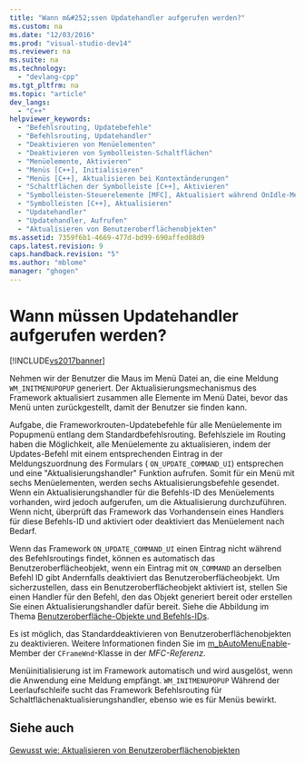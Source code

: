 ```yaml
---
title: "Wann m&#252;ssen Updatehandler aufgerufen werden?"
ms.custom: na
ms.date: "12/03/2016"
ms.prod: "visual-studio-dev14"
ms.reviewer: na
ms.suite: na
ms.technology: 
  - "devlang-cpp"
ms.tgt_pltfrm: na
ms.topic: "article"
dev_langs: 
  - "C++"
helpviewer_keywords: 
  - "Befehlsrouting, Updatebefehle"
  - "Befehlsrouting, Updatehandler"
  - "Deaktivieren von Menüelementen"
  - "Deaktivieren von Symbolleisten-Schaltflächen"
  - "Menüelemente, Aktivieren"
  - "Menüs [C++], Initialisieren"
  - "Menüs [C++], Aktualisieren bei Kontextänderungen"
  - "Schaltflächen der Symbolleiste [C++], Aktivieren"
  - "Symbolleisten-Steuerelemente [MFC], Aktualisiert während OnIdle-Methode"
  - "Symbolleisten [C++], Aktualisieren"
  - "Updatehandler"
  - "Updatehandler, Aufrufen"
  - "Aktualisieren von Benutzeroberflächenobjekten"
ms.assetid: 7359f6b1-4669-477d-bd99-690affed08d9
caps.latest.revision: 9
caps.handback.revision: "5"
ms.author: "mblome"
manager: "ghogen"
---
```

# Wann m&#252;ssen Updatehandler aufgerufen werden?
[!INCLUDE[vs2017banner](../assembler/inline/includes/vs2017banner.md)]

Nehmen wir der Benutzer die Maus im Menü Datei an, die eine Meldung `WM_INITMENUPOPUP` generiert.  Der Aktualisierungsmechanismus des Framework aktualisiert zusammen alle Elemente im Menü Datei, bevor das Menü unten zurückgestellt, damit der Benutzer sie finden kann.  
  
 Aufgabe, die Frameworkrouten\-Updatebefehle für alle Menüelemente im Popupmenü entlang dem Standardbefehlsrouting.  Befehlsziele im Routing haben die Möglichkeit, alle Menüelemente zu aktualisieren, indem der Updates\-Befehl mit einem entsprechenden Eintrag in der Meldungszuordnung des Formulars \( `ON_UPDATE_COMMAND_UI`\) entsprechen und eine "Aktualisierungshandler" Funktion aufrufen.  Somit für ein Menü mit sechs Menüelementen, werden sechs Aktualisierungsbefehle gesendet.  Wenn ein Aktualisierungshandler für die Befehls\-ID des Menüelements vorhanden, wird jedoch aufgerufen, um die Aktualisierung durchzuführen.  Wenn nicht, überprüft das Framework das Vorhandensein eines Handlers für diese Befehls\-ID und aktiviert oder deaktiviert das Menüelement nach Bedarf.  
  
 Wenn das Framework `ON_UPDATE_COMMAND_UI` einen Eintrag nicht während des Befehlsroutings findet, können es automatisch das Benutzeroberflächeobjekt, wenn ein Eintrag mit `ON_COMMAND` an derselben Befehl ID gibt  Andernfalls deaktiviert das Benutzeroberflächeobjekt.  Um sicherzustellen, dass ein Benutzeroberflächeobjekt aktiviert ist, stellen Sie einen Handler für den Befehl, den das Objekt generiert bereit oder erstellen Sie einen Aktualisierungshandler dafür bereit.  Siehe die Abbildung im Thema [Benutzeroberfläche\-Objekte und Befehls\-IDs](../mfc/user-interface-objects-and-command-ids.md).  
  
 Es ist möglich, das Standarddeaktivieren von Benutzeroberflächenobjekten zu deaktivieren.  Weitere Informationen finden Sie im [m\_bAutoMenuEnable](../Topic/CFrameWnd::m_bAutoMenuEnable.md)\-Member der `CFrameWnd`\-Klasse in der *MFC\-Referenz*.  
  
 Menüinitialisierung ist im Framework automatisch und wird ausgelöst, wenn die Anwendung eine Meldung empfängt. `WM_INITMENUPOPUP` Während der Leerlaufschleife sucht das Framework Befehlsrouting für Schaltflächenaktualisierungshandler, ebenso wie es für Menüs bewirkt.  
  
## Siehe auch  
 [Gewusst wie: Aktualisieren von Benutzeroberflächenobjekten](../mfc/how-to-update-user-interface-objects.md)